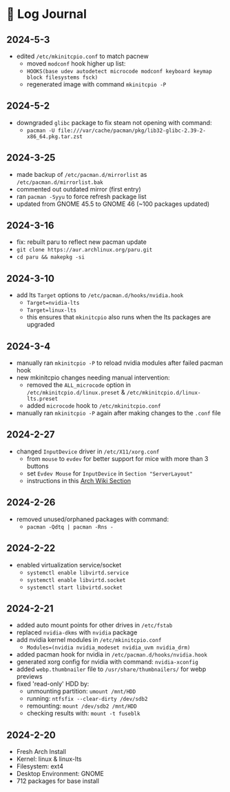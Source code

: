 # 📘 Log Journal
## 2024-5-3
- edited `/etc/mkinitcpio.conf` to match pacnew
  - moved `modconf` hook higher up list:
  - `HOOKS(base udev autodetect microcode modconf keyboard keymap block filesystems fsck)`
  - regenerated image with command `mkinitcpio -P`

## 2024-5-2
- downgraded `glibc` package to fix steam not opening with command:
  - `pacman -U file:///var/cache/pacman/pkg/lib32-glibc-2.39-2-x86_64.pkg.tar.zst`

## 2024-3-25
- made backup of `/etc/pacman.d/mirrorlist` as `/etc/pacman.d/mirrorlist.bak`
- commented out outdated mirror (first entry)
- ran `pacman -Syyu` to force refresh package list
- updated from GNOME 45.5 to GNOME 46 (~100 packages updated)

## 2024-3-16
- fix: rebuilt paru to reflect new pacman update
 - `git clone https://aur.archlinux.org/paru.git`
 - `cd paru && makepkg -si`

## 2024-3-10
- add lts `Target` options to `/etc/pacman.d/hooks/nvidia.hook`
  - `Target=nvidia-lts`
  - `Target=linux-lts`
  - this ensures that `mkinitcpio` also runs when the lts packages are upgraded

## 2024-3-4
- manually ran `mkinitcpio -P` to reload nvidia modules after failed pacman hook
- new mkinitcpio changes needing manual intervention:
  - removed the `ALL_microcode` option in `/etc/mkinitcpio.d/linux.preset` & 
  `/etc/mkinitcpio.d/linux-lts.preset`
  - added `microcode` hook to `/etc/mkinitcpio.conf`
- manually ran `mkinitcpio -P` again after making changes to the `.conf` file

## 2024-2-27
- changed `InputDevice` driver in `/etc/X11/xorg.conf`
  - from `mouse` to `evdev` for better support for mice with more than 3 buttons
  - set `Evdev Mouse` for `InputDevice` in `Section "ServerLayout"`
  - instructions in this [Arch Wiki Section](https://wiki.archlinux.org/title/Mouse_buttons#evdev_Xorg.conf_setup)

## 2024-2-26
- removed unused/orphaned packages with command:
  - `pacman -Qdtq | pacman -Rns -`

## 2024-2-22
- enabled virtualization service/socket
  - `systemctl enable libvirtd.service`
  - `systemctl enable libvirtd.socket`
  - `systemctl start libvirtd.socket`

## 2024-2-21
- added auto mount points for other drives in `/etc/fstab`
- replaced `nvidia-dkms` with `nvidia` package
- add nvidia kernel modules in `/etc/mkinitcpio.conf`
  - `Modules=(nvidia nvidia_modeset nvidia_uvm nvidia_drm)`
- added pacman hook for nvidia in `/etc/pacman.d/hooks/nvidia.hook`
- generated xorg config for nvidia with command: `nvidia-xconfig`
- added `webp.thumbnailer` file to `/usr/share/thumbnailers/` for webp previews
- fixed 'read-only' HDD by:
  - unmounting partition: `umount /mnt/HDD`
  - running: `ntfsfix --clear-dirty /dev/sdb2`
  - remounting: `mount /dev/sdb2 /mnt/HDD`
  - checking results with: `mount -t fuseblk`

## 2024-2-20
- Fresh Arch Install
- Kernel: linux & linux-lts
- Filesystem: ext4
- Desktop Environment: GNOME
- 712 packages for base install
